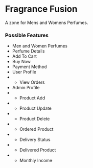 # Fragrance Fusion
A zone for Mens and Womens Perfumes.

### Possible Features
- Men and Women Perfumes
- Perfume Details
- Add To Cart 
- Buy Now
- Payment Method
- User Profile
- - View Orders
- Admin Profile 
- - Product Add
- - Product Update
- - Product Delete
- - Ordered Product
- - Delivery Status
- - Delivered Product
- - Monthly Income
